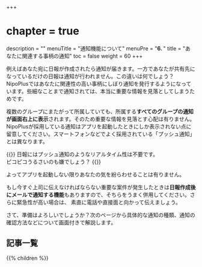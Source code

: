 +++
# chapter = true
description = ""
menuTitle = "通知機能について"
menuPre = "<b>6. </b>"
title = "あなたに関連する事柄の通知"
toc = false
weight = 60
+++

例えばあなた宛に日報が作成されたら通知が届きます。一方であなたが共有先になっているだけの日報は通知が行われません。この違いは何でしょう？
NipoPlusではあなたに関連性の高い事柄にしぼり通知を発行するようになっています。些細なことまで通知されては、本当に重要な情報を見落としてしまうためです。  

複数のグループにまたがって所属していても、所属する**すべてのグループの通知が画面右上に表示**されます。そのため重要な情報を見落とす心配は有りません。
NipoPlusが採用している通知はアプリを起動したときにしか表示されない点に留意してください。スマートフォンなどでよく採用されている「プッシュ通知」とは異なります。  

{{<alice pos="right" icon="phone">}}
日報にはプッシュ通知のようなリアルタイム性は不要です。  
ピコピコうるさいのも嫌でしょう？
{{</alice>}}

よってアプリを起動しない限りあなたの気を紛らわせることは有りません。

もし今すぐ上司に伝えなければならない重要な案件が発生したときは**日報作成後にメールで通知する機能**もありますので、そちらをうまく併用してください。さらに緊急性が高い場合は、
素直に電話や直接面と向かって伝えましょう。

さて、準備はよろしいでしょうか？次のページから具体的な通知の種類、通知の確認方法などについて画面付きで解説します。

<aside id="childrenList">
<h2>記事一覧</h2>
{{% children  %}}
</aside>
